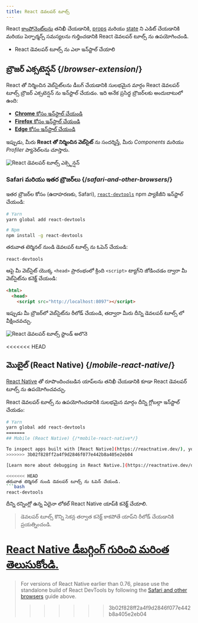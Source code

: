 ```yaml
---
title: React డెవలపర్ టూల్స్
---
```


<Intro>

React [కాంపోనెంట్‌లను](/learn/your-first-component) తనిఖీ చేయడానికి, [props](/learn/passing-props-to-a-component) మరియు [state](/learn/state-a-components-memory) ని ఎడిట్ చేయడానికి మరియు పెర్ఫార్మన్స్ సమస్యలను గుర్తించడానికి React డెవలపర్ టూల్స్ ను ఉపయోగించండి.

</Intro>

<YouWillLearn>

* React డెవలపర్ టూల్స్ ను ఎలా ఇన్‌స్టాల్ చేయాలి

</YouWillLearn>

## బ్రౌజర్ ఎక్సటెన్షన్ {/*browser-extension*/}

React తో నిర్మించిన వెబ్‌సైట్‌లను డీబగ్ చేయడానికి సులభమైన మార్గం React డెవలపర్ టూల్స్ బ్రౌజర్ ఎక్సటెన్షన్ ను ఇన్‌స్టాల్ చేయడం. ఇది అనేక ప్రసిద్ధ బ్రౌజర్‌లకు అందుబాటులో ఉంది:

* [**Chrome** కోసం ఇన్‌స్టాల్ చేయండి](https://chrome.google.com/webstore/detail/react-developer-tools/fmkadmapgofadopljbjfkapdkoienihi?hl=en)
* [**Firefox** కోసం ఇన్‌స్టాల్ చేయండి](https://addons.mozilla.org/en-US/firefox/addon/react-devtools/)
* [**Edge** కోసం ఇన్‌స్టాల్ చేయండి](https://microsoftedge.microsoft.com/addons/detail/react-developer-tools/gpphkfbcpidddadnkolkpfckpihlkkil)

ఇప్పుడు, మీరు **React తో నిర్మించిన వెబ్‌సైట్‌** ను సందర్శిస్తే, మీరు _Components_ మరియు _Profiler_ ప్యానెల్‌లను చూస్తారు.

![React డెవలపర్ టూల్స్ ఎక్స్టెన్షన్](/images/docs/react-devtools-extension.png)

### Safari మరియు ఇతర బ్రౌజర్‌లు {/*safari-and-other-browsers*/}
ఇతర బ్రౌజర్‌ల కోసం (ఉదాహరణకు, Safari), [`react-devtools`](https://www.npmjs.com/package/react-devtools) npm ప్యాకేజీని ఇన్‌స్టాల్ చేయండి:
```bash
# Yarn
yarn global add react-devtools

# Npm
npm install -g react-devtools
```

తరువాత టెర్మినల్ నుండి డెవలపర్ టూల్స్ ను ఓపెన్ చేయండి:
```bash
react-devtools
```

ఆపై మీ వెబ్‌సైట్ యొక్క `<head>` ప్రారంభంలో క్రింది `<script>` ట్యాగ్‌ని జోడించడం ద్వారా మీ వెబ్‌సైట్‌ను కనెక్ట్ చేయండి:
```html {3}
<html>
  <head>
    <script src="http://localhost:8097"></script>
```

ఇప్పుడు మీ బ్రౌజర్‌లో వెబ్‌సైట్‌ను రీలోడ్ చేయండి, తద్వారా మీరు దీన్ని డెవలపర్ టూల్స్ లో వీక్షించవచ్చు.

![React డెవలపర్ టూల్స్ స్టాండ్ అలొనె](/images/docs/react-devtools-standalone.png)

<<<<<<< HEAD
## మొబైల్ (React Native) {/*mobile-react-native*/}
[React Native](https://reactnative.dev/) తో రూపొందించబడిన యాప్‌లను తనిఖీ చేయడానికి కూడా  React డెవలపర్ టూల్స్ ను ఉపయోగించవచ్చు.

React డెవలపర్ టూల్స్ ను ఉపయోగించడానికి సులభమైన మార్గం దీన్ని గ్లోబల్గా ఇన్‌స్టాల్ చేయడం:
```bash
# Yarn
yarn global add react-devtools
=======
## Mobile (React Native) {/*mobile-react-native*/}

To inspect apps built with [React Native](https://reactnative.dev/), you can use [React Native DevTools](https://reactnative.dev/docs/debugging/react-native-devtools), the built-in debugger that deeply integrates React Developer Tools. All features work identically to the browser extension, including native element highlighting and selection.
>>>>>>> 3b02f828ff2a4f9d2846f077e442b8a405e2eb04

[Learn more about debugging in React Native.](https://reactnative.dev/docs/debugging)

<<<<<<< HEAD
తరువాత టెర్మినల్ నుండి డెవలపర్ టూల్స్ ను ఓపెన్ చేయండి.
```bash
react-devtools
```

దీన్ని రన్నింగ్లో ఉన్న ఏదైనా లోకల్ React Native యాప్‌కి కనెక్ట్ చేయాలి.

> డెవలపర్ టూల్స్ కొన్ని సెకన్ల తర్వాత కనెక్ట్ కాకపోతే యాప్‌ని రీలోడ్ చేయడానికి ప్రయత్నించండి.

[React Native డీబగ్గింగ్ గురించి మరింత తెలుసుకోండి.](https://reactnative.dev/docs/debugging)
=======
> For versions of React Native earlier than 0.76, please use the standalone build of React DevTools by following the [Safari and other browsers](#safari-and-other-browsers) guide above.
>>>>>>> 3b02f828ff2a4f9d2846f077e442b8a405e2eb04
